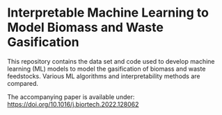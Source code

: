 # Interpretable Machine Learning to Model Biomass and Waste Gasification

This repository contains the data set and code used to develop machine learning (ML) models to model the gasification of biomass and waste feedstocks. Various ML algorithms and interpretability methods are compared.

The accompanying paper is available under: https://doi.org/10.1016/j.biortech.2022.128062
